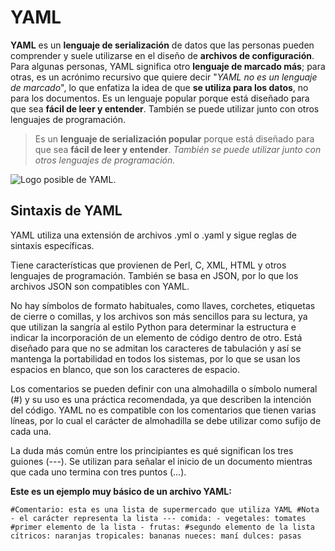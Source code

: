 # YAML

**YAML** es un **lenguaje de serialización** de datos que las personas pueden comprender y suele utilizarse en el diseño de **archivos de configuración**. Para algunas personas, YAML significa otro **lenguaje de marcado más**; para otras, es un acrónimo recursivo que quiere decir "_YAML no es un lenguaje de marcado_", lo que enfatiza la idea de que **se utiliza para los datos**, no para los documentos.
Es un lenguaje popular porque está diseñado para que sea **fácil de leer y entender**. También se puede utilizar junto con otros lenguajes de programación.

> Es un **lenguaje de serialización popular** porque está diseñado para que sea **fácil de leer y entender**. _También se puede utilizar junto con otros lenguajes de programación._

![Logo posible de YAML.](https://user-images.githubusercontent.com/965439/27257445-8791ea14-539c-11e7-8f5a-eec6cdfababa.png)

## Sintaxis de YAML

YAML utiliza una extensión de archivos .yml o .yaml y sigue reglas de sintaxis específicas. 

Tiene características que provienen de Perl, C, XML, HTML y otros lenguajes de programación. También se basa en JSON, por lo que los archivos JSON son compatibles con YAML.

No hay símbolos de formato habituales, como llaves, corchetes, etiquetas de cierre o comillas, y los archivos son más sencillos para su lectura, ya que utilizan la sangría al estilo Python para determinar la estructura e indicar la incorporación de un elemento de código dentro de otro. Está diseñado para que no se admitan los caracteres de tabulación y así se mantenga la portabilidad en todos los sistemas, por lo que se usan los espacios en blanco, que son los caracteres de espacio.

Los comentarios se pueden definir con una almohadilla o símbolo numeral (#) y su uso es una práctica recomendada, ya que describen la intención del código. YAML no es compatible con los comentarios que tienen varias líneas, por lo cual el carácter de almohadilla se debe utilizar como sufijo de cada una.

La duda más común entre los principiantes es qué significan los tres guiones (---). Se utilizan para señalar el inicio de un documento mientras que cada uno termina con tres puntos (…).  

**Este es un ejemplo muy básico de un archivo YAML:**

`#Comentario: esta es una lista de supermercado que utiliza YAML #Nota - el carácter representa la lista --- comida: - vegetales: tomates #primer elemento de la lista - frutas: #segundo elemento de la lista cítricos: naranjas tropicales: bananas nueces: maní dulces: pasas`
